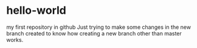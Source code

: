 # hello-world
my first repository in github
Just trying to make some changes in the new branch created to know how creating a new branch other than master works.

